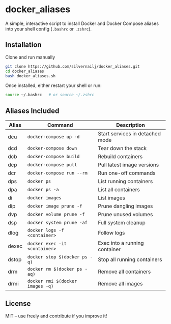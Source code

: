 # docker_aliases
A simple, interactive script to install Docker and Docker Compose aliases into your shell config (`.bashrc` or `.zshrc`).

## Installation

Clone and run manually
```bash
git clone https://github.com/silvernailj/docker_aliases.git
cd docker_aliases
bash docker_aliases.sh
```

Once installed, either restart your shell or run:
```bash
source ~/.bashrc   # or source ~/.zshrc
```

## Aliases Included

| Alias  | Command                             | Description                        |
|--------|-------------------------------------|------------------------------------|
| dcu    | `docker-compose up -d`              | Start services in detached mode    |
| dcd    | `docker-compose down`               | Tear down the stack                |
| dcb    | `docker-compose build`              | Rebuild containers                 |
| dcp    | `docker-compose pull`               | Pull latest image versions         |
| dcr    | `docker-compose run --rm`           | Run one-off commands               |
| dps    | `docker ps`                         | List running containers            |
| dpa    | `docker ps -a`                      | List all containers                |
| di     | `docker images`                     | List images                        |
| dip    | `docker image prune -f`             | Prune dangling images              |
| dvp    | `docker volume prune -f`            | Prune unused volumes               |
| dsp    | `docker system prune -af`           | Full system cleanup                |
| dlog   | `docker logs -f <container>`        | Follow logs                        |
| dexec  | `docker exec -it <container>`       | Exec into a running container      |
| dstop  | `docker stop $(docker ps -q)`       | Stop all running containers        |
| drm    | `docker rm $(docker ps -aq)`        | Remove all containers              |
| drmi   | `docker rmi $(docker images -q)`    | Remove all images                  |

## License

MIT – use freely and contribute if you improve it!
